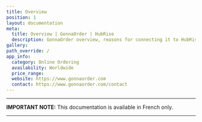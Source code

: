 ```yaml
---
title: Overview
position: 1
layout: documentation
meta:
  title: Overview | GonnaOrder | HubRise
  description: GonnaOrder overview, reasons for connecting it to HubRise and summary of integrated features. Synchronise data between your EPOS and your apps.
gallery:
path_override: /
app_info:
  category: Online Ordering
  availability: Worldwide
  price_range:
  website: https://www.gonnaorder.com
  contact: https://www.gonnaorder.com/contact
---
```


---

**IMPORTANT NOTE:** This documentation is available <Link to="/fr/apps/gonnaorder" addLocalePrefix={false}>in French only</Link>.

---

